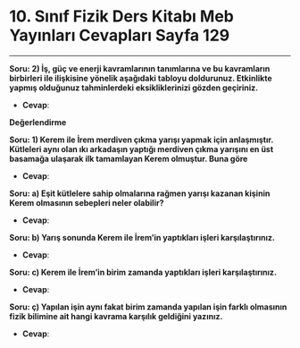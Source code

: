 # 10. Sınıf Fizik Ders Kitabı Meb Yayınları Cevapları Sayfa 129

---

**Soru: 2) İş, güç ve enerji kavramlarının tanımlarına ve bu kavramların birbirleri ile ilişkisine yönelik aşağıdaki tabloyu doldurunuz. Etkinlikte yapmış olduğunuz tahminlerdeki eksikliklerinizi gözden geçiriniz.**

-   **Cevap**:

**Değerlendirme**

**Soru: 1) Kerem ile İrem merdiven çıkma yarışı yapmak için anlaşmıştır. Kütleleri aynı olan ıkı arkadaşın yaptığı merdiven çıkma yarışını en üst basamağa ulaşarak ilk tamamlayan Kerem olmuştur. Buna göre**

-   **Cevap**:

**Soru: a) Eşit kütlelere sahip olmalarına rağmen yarışı kazanan kişinin Kerem olmasının sebepleri neler olabilir?**

-   **Cevap**:

**Soru: b) Yarış sonunda Kerem ile İrem’in yaptıkları işleri karşılaştırınız.**

-   **Cevap**:

**Soru: c) Kerem ile İrem’in birim zamanda yaptıkları işleri karşılaştırınız.**

-   **Cevap**:

**Soru: ç) Yapılan işin aynı fakat birim zamanda yapılan işin farklı olmasının fizik bilimine ait hangi kavrama karşılık geldiğini yazınız.**

-   **Cevap**: